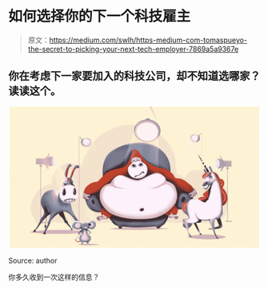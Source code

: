 # 如何选择你的下一个科技雇主

> 原文：<https://medium.com/swlh/https-medium-com-tomaspueyo-the-secret-to-picking-your-next-tech-employer-7869a5a9367e>

## 你在考虑下一家要加入的科技公司，却不知道选哪家？读读这个。

![](img/32bd914658e9774c63fb72d9523958b0.png)

Source: author

你多久收到一次这样的信息？